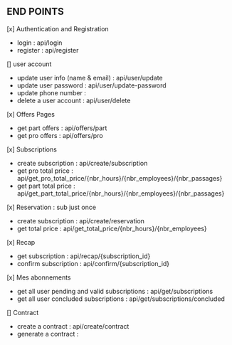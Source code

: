 ## END POINTS

[x] Authentication and Registration

-   login : api/login
-   register : api/register

[] user account

-   update user info (name & email) : api/user/update
-   update user password : api/user/update-password
-   update phone number :
-   delete a user account : api/user/delete

[x] Offers Pages

-   get part offers : api/offers/part
-   get pro offers : api/offers/pro

[x] Subscriptions

-   create subscription : api/create/subscription
-   get pro total price : api/get_pro_total_price/{nbr_hours}/{nbr_employees}/{nbr_passages}
-   get part total price : api/get_part_total_price/{nbr_hours}/{nbr_employees}/{nbr_passages}

[x] Reservation : sub just once

-   create subscription : api/create/reservation
-   get total price : api/get_total_price/{nbr_hours}/{nbr_employees}

[x] Recap

-   get subscription : api/recap/{subscription_id}
-   confirm subscription : api/confirm/{subscription_id}

[x] Mes abonnements

-   get all user pending and valid subscriptions : api/get/subscriptions
-   get all user concluded subscriptions : api/get/subscriptions/concluded

[] Contract

-   create a contract : api/create/contract
-   generate a contract :

